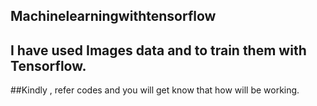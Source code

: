 ## Machinelearningwithtensorflow

## I have used Images data and to train them with Tensorflow.

##Kindly , refer codes and you will get know that how will be working.
